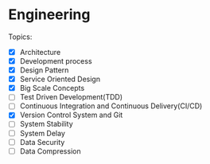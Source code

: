 # Engineering
Topics:
- [x] Architecture
- [x] Development process
- [x] Design Pattern
- [x] Service Oriented Design
- [x] Big Scale Concepts
- [ ] Test Driven Development(TDD)
- [ ] Continuous Integration and Continuous Delivery(CI/CD)
- [x] Version Control System and Git
- [ ] System Stability
- [ ] System Delay
- [ ] Data Security
- [ ] Data Compression 